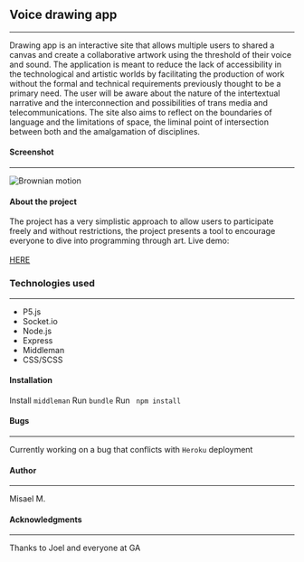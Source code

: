 
## Voice drawing app
-------------
Drawing app is an interactive site that allows multiple users to shared a canvas and create a collaborative artwork using the threshold of their voice and sound. The application is meant to reduce the lack of accessibility in the technological and artistic worlds by facilitating the production of work without the formal and technical requirements previously thought to be a primary need. The user will be aware about the nature of the intertextual narrative and the interconnection and possibilities of trans media and telecommunications. The site also aims to reflect on the boundaries of language and the limitations of space, the liminal point of intersection between both and the amalgamation of disciplines.
#### Screenshot
-------
![Brownian motion](https://res.cloudinary.com/dvveletez/image/upload/v1536555305/drawingandsoundapp.png)
#### About the project

The project has a very simplistic approach to allow users to participate freely and without restrictions, the project presents a tool to encourage everyone to dive into programming through art.
Live demo: <br><br>
[HERE](https://drawing-sound.herokuapp.com/)

### Technologies used
--------

* P5.js
* Socket.io
* Node.js
* Express
* Middleman
* CSS/SCSS

#### Installation
Install ```middleman```
Run ```bundle```
Run ``` npm install```

#### Bugs
---------------

Currently working on a bug that conflicts with ```Heroku``` deployment

#### Author
------------

Misael M.
#### Acknowledgments
---------
Thanks to Joel and everyone at GA
